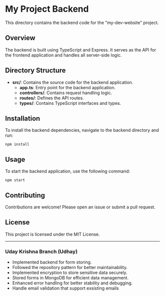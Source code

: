 # My Project Backend

This directory contains the backend code for the "my-dev-website" project.

## Overview

The backend is built using TypeScript and Express. It serves as the API for the frontend application and handles all server-side logic.

## Directory Structure

- **src/**: Contains the source code for the backend application.
  - **app.ts**: Entry point for the backend application.
  - **controllers/**: Contains request handling logic.
  - **routes/**: Defines the API routes.
  - **types/**: Contains TypeScript interfaces and types.

## Installation

To install the backend dependencies, navigate to the backend directory and run:

```
npm install
```

## Usage

To start the backend application, use the following command:

```
npm start
```

## Contributing

Contributions are welcome! Please open an issue or submit a pull request.

## License

This project is licensed under the MIT License.

---

### Uday Krishna Branch (Udhay)

- Implemented backend for form storing.
- Followed the repository pattern for better maintainability.
- Implemented encryption to store sensitive data securely.
- Stored forms in MongoDB for efficient data management.
- Enhanced error handling for better stability and debugging.
- Handle email validation that support exsisting emails

